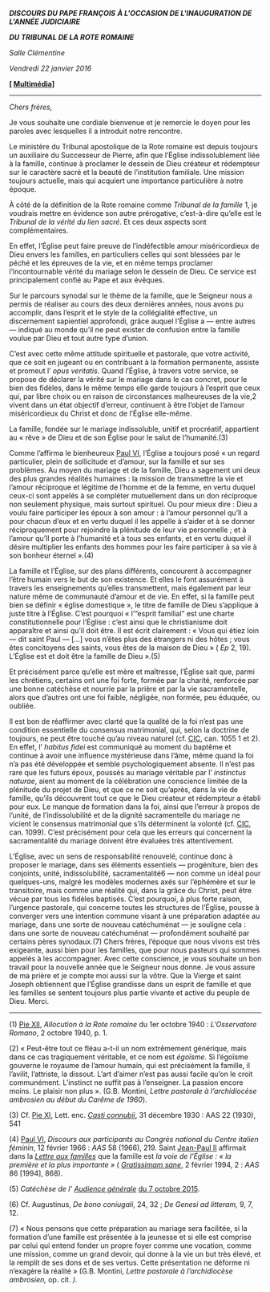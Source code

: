 ***DISCOURS DU PAPE FRANÇOIS*** ***À L'OCCASION DE L'INAUGURATION DE L'ANNÉE JUDICIAIRE***

***DU TRIBUNAL DE LA ROTE ROMAINE***

*Salle Clémentine*

*Vendredi 22 janvier 2016*

**[ [Multimédia](http://w2.vatican.va/content/francesco/fr/events/event.dir.html/content/vaticanevents/fr/2016/1/22/rotaromana.html)]**

* * *

*Chers frères,*

Je vous souhaite une cordiale bienvenue et je remercie le doyen pour les paroles avec lesquelles il a introduit notre rencontre.

Le ministère du Tribunal apostolique de la Rote romaine est depuis toujours un auxiliaire du Successeur de Pierre, afin que l’Église indissolublement liée à la famille, continue à proclamer le dessein de Dieu créateur et rédempteur sur le caractère sacré et la beauté de l’institution familiale. Une mission toujours actuelle, mais qui acquiert une importance particulière à notre époque.

À côté de la définition de la Rote romaine comme *Tribunal de la famille* 1, je voudrais mettre en évidence son autre prérogative, c’est-à-dire qu’elle est le *Tribunal de la vérité du lien sacré*. Et ces deux aspects sont complémentaires.

En effet, l’Église peut faire preuve de l’indéfectible amour miséricordieux de Dieu envers les familles, en particuliers celles qui sont blessées par le péché et les épreuves de la vie, et en même temps proclamer l’incontournable vérité du mariage selon le dessein de Dieu. Ce service est principalement confié au Pape et aux évêques.

Sur le parcours synodal sur le thème de la famille, que le Seigneur nous a permis de réaliser au cours des deux dernières années, nous avons pu accomplir, dans l’esprit et le style de la collégialité effective, un discernement sapientiel approfondi, grâce auquel l’Église a — entre autres — indiqué au monde qu’il ne peut exister de confusion entre la famille voulue par Dieu et tout autre type d’union.

C’est avec cette même attitude spirituelle et pastorale, que votre activité, que ce soit en jugeant ou en contribuant à la formation permanente, assiste et promeut l’ *opus veritatis*. Quand l’Église, à travers votre service, se propose de déclarer la vérité sur le mariage dans le cas concret, pour le bien des fidèles, dans le même temps elle garde toujours à l’esprit que ceux qui, par libre choix ou en raison de circonstances malheureuses de la vie,2 vivent dans un état objectif d’erreur, continuent à être l’objet de l’amour miséricordieux du Christ et donc de l’Église elle-même.

La famille, fondée sur le mariage indissoluble, unitif et procréatif, appartient au « rêve » de Dieu et de son Église pour le salut de l’humanité.(3)

Comme l’affirma le bienheureux [Paul VI](http://w2.vatican.va/content/paul-vi/fr.html), l’Église a toujours posé « un regard particulier, plein de sollicitude et d’amour, sur la famille et sur ses problèmes. Au moyen du mariage et de la famille, Dieu a sagement uni deux des plus grandes réalités humaines : la mission de transmettre la vie et l’amour réciproque et légitime de l’homme et de la femme, en vertu duquel ceux-ci sont appelés à se compléter mutuellement dans un don réciproque non seulement physique, mais surtout spirituel. Ou pour mieux dire : Dieu a voulu faire participer les époux à son amour : à l’amour personnel qu’Il a pour chacun d’eux et en vertu duquel il les appelle à s’aider et à se donner réciproquement pour rejoindre la plénitude de leur vie personnelle ; et à l’amour qu’Il porte à l’humanité et à tous ses enfants, et en vertu duquel il désire multiplier les enfants des hommes pour les faire participer à sa vie à son bonheur éternel ».(4)

La famille et l’Église, sur des plans différents, concourent à accompagner l’être humain vers le but de son existence. Et elles le font assurément à travers les enseignements qu’elles transmettent, mais également par leur nature même de communauté d’amour et de vie. En effet, si la famille peut bien se définir « église domestique », le titre de famille de Dieu s’applique à juste titre à l’Église. C’est pourquoi « l’“esprit familial” est une charte constitutionnelle pour l’Église : c’est ainsi que le christianisme doit apparaître et ainsi qu’il doit être. Il est écrit clairement : « Vous qui étiez loin — dit saint Paul — [...] vous n’êtes plus des étrangers ni des hôtes ; vous êtes concitoyens des saints, vous êtes de la maison de Dieu » ( *Ep* 2, 19). L’Église est et doit être la famille de Dieu ».(5)

Et précisément parce qu’elle est mère et maîtresse, l’Église sait que, parmi les chrétiens, certains ont une foi forte, formée par la charité, renforcée par une bonne catéchèse et nourrie par la prière et par la vie sacramentelle, alors que d’autres ont une foi faible, négligée, non formée, peu éduquée, ou oubliée.

Il est bon de réaffirmer avec clarté que la qualité de la foi n’est pas une condition essentielle du consensus matrimonial, qui, selon la doctrine de toujours, ne peut être touché qu’au niveau naturel (cf. [CIC](http://www.vatican.va/archive/FRA0037/_INDEX.HTM), can. 1055 1 et 2). En effet, l’ *habitus fidei* est communiqué au moment du baptême et continue à avoir une influence mystérieuse dans l’âme, même quand la foi n’a pas été développée et semble psychologiquement absente. Il n’est pas rare que les futurs époux, poussés au mariage véritable par l’ *instinctus naturae*, aient au moment de la célébration une conscience limitée de la plénitude du projet de Dieu, et que ce ne soit qu’après, dans la vie de famille, qu’ils découvrent tout ce que le Dieu créateur et rédempteur a établi pour eux. Le manque de formation dans la foi, ainsi que l’erreur à propos de l’unité, de l’indissolubilité et de la dignité sacramentelle du mariage ne vicient le consensus matrimonial que s’ils déterminent la volonté (cf. [CIC](http://www.vatican.va/archive/FRA0037/_INDEX.HTM), can. 1099). C’est précisément pour cela que les erreurs qui concernent la sacramentalité du mariage doivent être évaluées très attentivement.

L’Église, avec un sens de responsabilité renouvelé, continue donc à proposer le mariage, dans ses éléments essentiels — progéniture, bien des conjoints, unité, indissolubilité, sacramentalité6 — non comme un idéal pour quelques-uns, malgré les modèles modernes axés sur l’éphémère et sur le transitoire, mais comme une réalité qui, dans la grâce du Christ, peut être vécue par tous les fidèles baptisés. C’est pourquoi, à plus forte raison, l’urgence pastorale, qui concerne toutes les structures de l’Église, pousse à converger vers une intention commune visant à une préparation adaptée au mariage, dans une sorte de nouveau catéchuménat — je souligne cela : dans une sorte de nouveau catéchuménat — profondément souhaité par certains pères synodaux.(7) Chers frères, l’époque que nous vivons est très exigeante, aussi bien pour les familles, que pour nous pasteurs qui sommes appelés à les accompagner. Avec cette conscience, je vous souhaite un bon travail pour la nouvelle année que le Seigneur nous donne. Je vous assure de ma prière et je compte moi aussi sur la vôtre. Que la Vierge et saint Joseph obtiennent que l’Église grandisse dans un esprit de famille et que les familles se sentent toujours plus partie vivante et active du peuple de Dieu. Merci.

* * *

(1) [Pie XII](http://w2.vatican.va/content/pius-xii/fr.html), *Allocution à la Rote romaine* du 1er octobre 1940 : *L’Osservatore Romano*, 2 octobre 1940, p. 1.

(2) « Peut-être tout ce fléau a-t-il un nom extrêmement générique, mais dans ce cas tragiquement véritable, et ce nom est *égoïsme*. Si l’égoïsme gouverne le royaume de l’amour humain, qui est précisément la famille, il l’avilit, l’attriste, la dissout. L’art d’aimer n’est pas aussi facile qu’on le croit communément. L’instinct ne suffit pas à l’enseigner. La passion encore moins. Le plaisir non plus ». (G.B. Montini, *Lettre pastorale à l’archidiocèse ambrosien au début du Carême de 1960*).

(3) Cf. [Pie XI](http://w2.vatican.va/content/pius-xi/fr.html), Lett. enc. *[Casti connubii](http://w2.vatican.va/content/pius-xi/fr/encyclicals/documents/hf_p-xi_enc_31121930_casti-connubii.html)*, 31 décembre 1930 : AAS 22 (1930), 541

(4) [Paul VI](http://w2.vatican.va/content/paul-vi/fr.html), *Discours aux participants au Congrès national du Centre italien féminin*, 12 février 1966 : *AAS* 58 (1966), 219. Saint [Jean-Paul II](http://w2.vatican.va/content/john-paul-ii/fr.html) affirmait dans la *[Lettre aux familles](http://w2.vatican.va/content/john-paul-ii/fr/letters/1994/documents/hf_jp-ii_let_02021994_families.html)* que la famille est *la voie de l’Église : « la première et la plus importante »* ( *[Gratissimam sane](http://w2.vatican.va/content/john-paul-ii/fr/letters/1994/documents/hf_jp-ii_let_02021994_families.html)*, 2 février 1994, 2 : *AAS* 86 [1994], 868).

(5) *Catéchèse de l’ [Audience générale](http://w2.vatican.va/content/francesco/fr/audiences/2015/documents/papa-francesco_20151007_udienza-generale.html)* [du 7 octobre 2015](http://w2.vatican.va/content/francesco/fr/audiences/2015/documents/papa-francesco_20151007_udienza-generale.html).

(6) Cf. Augustinus, *De bono coniugali*, 24, 32 ; *De Genesi ad litteram,* 9, 7, 12.

(7) « Nous pensons que cette préparation au mariage sera facilitée, si la formation d’une famille est présentée à la jeunesse et si elle est comprise par celui qui entend fonder un propre foyer comme une vocation, comme une mission, comme un grand devoir, qui donne à la vie un but très élevé, et la remplit de ses dons et de ses vertus. Cette présentation ne déforme ni n’exagère la réalité » (G.B. Montini, *Lettre pastorale à l’archidiocèse ambrosien,* op. cit. *).*